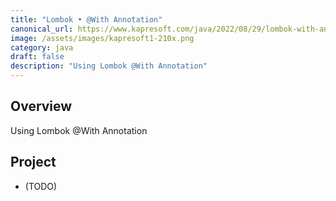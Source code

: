 ```yaml
---
title: "Lombok • @With Annotation"
canonical_url: https://www.kapresoft.com/java/2022/08/29/lombok-with-annotation.html
image: /assets/images/kapresoft1-210x.png
category: java
draft: false
description: "Using Lombok @With Annotation"
---
```


## Overview

Using Lombok @With Annotation

<!--excerpt-->

## Project

- (TODO)